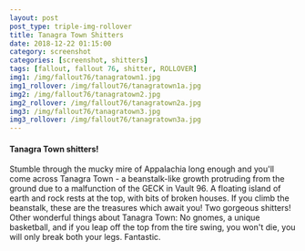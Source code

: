```yaml
---
layout: post
post_type: triple-img-rollover
title: Tanagra Town Shitters
date: 2018-12-22 01:15:00
category: screenshot
categories: [screenshot, shitters]
tags: [fallout, fallout 76, shitter, ROLLOVER]
img1: /img/fallout76/tanagratown1.jpg
img1_rollover: /img/fallout76/tanagratown1a.jpg
img2: /img/fallout76/tanagratown2.jpg
img2_rollover: /img/fallout76/tanagratown2a.jpg
img3: /img/fallout76/tanagratown3.jpg
img3_rollover: /img/fallout76/tanagratown3a.jpg
---
```

#### Tanagra Town shitters!

Stumble through the mucky mire of Appalachia long enough and you'll come across Tanagra Town - a beanstalk-like growth protruding from the ground due to a malfunction of the GECK in Vault 96. A floating island of earth and rock rests at the top, with bits of broken houses. If you climb the beanstalk, these are the treasures which await you! Two gorgeous shitters! Other wonderful things about Tanagra Town: No gnomes, a unique basketball, and if you leap off the top from the tire swing, you won't die, you will only break both your legs. Fantastic.
